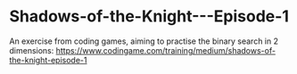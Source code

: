 # Shadows-of-the-Knight---Episode-1
An exercise from coding games, aiming to practise the binary search in 2 dimensions: https://www.codingame.com/training/medium/shadows-of-the-knight-episode-1 
